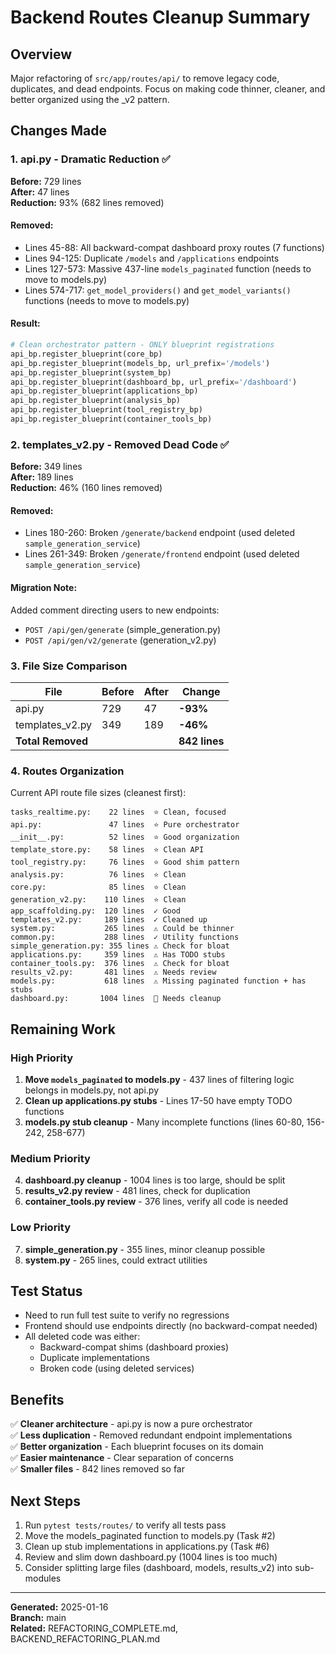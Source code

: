 # Backend Routes Cleanup Summary

## Overview
Major refactoring of `src/app/routes/api/` to remove legacy code, duplicates, and dead endpoints. Focus on making code thinner, cleaner, and better organized using the _v2 pattern.

## Changes Made

### 1. api.py - Dramatic Reduction ✅
**Before:** 729 lines  
**After:** 47 lines  
**Reduction:** 93% (682 lines removed)

#### Removed:
- Lines 45-88: All backward-compat dashboard proxy routes (7 functions)
- Lines 94-125: Duplicate `/models` and `/applications` endpoints  
- Lines 127-573: Massive 437-line `models_paginated` function (needs to move to models.py)
- Lines 574-717: `get_model_providers()` and `get_model_variants()` functions (needs to move to models.py)

#### Result:
```python
# Clean orchestrator pattern - ONLY blueprint registrations
api_bp.register_blueprint(core_bp)
api_bp.register_blueprint(models_bp, url_prefix='/models')
api_bp.register_blueprint(system_bp)
api_bp.register_blueprint(dashboard_bp, url_prefix='/dashboard')
api_bp.register_blueprint(applications_bp)
api_bp.register_blueprint(analysis_bp)
api_bp.register_blueprint(tool_registry_bp)
api_bp.register_blueprint(container_tools_bp)
```

### 2. templates_v2.py - Removed Dead Code ✅
**Before:** 349 lines  
**After:** 189 lines  
**Reduction:** 46% (160 lines removed)

#### Removed:
- Lines 180-260: Broken `/generate/backend` endpoint (used deleted `sample_generation_service`)
- Lines 261-349: Broken `/generate/frontend` endpoint (used deleted `sample_generation_service`)

#### Migration Note:
Added comment directing users to new endpoints:
- `POST /api/gen/generate` (simple_generation.py)
- `POST /api/gen/v2/generate` (generation_v2.py)

### 3. File Size Comparison

| File | Before | After | Change |
|------|--------|-------|--------|
| api.py | 729 | 47 | **-93%** |
| templates_v2.py | 349 | 189 | **-46%** |
| **Total Removed** | | | **842 lines** |

### 4. Routes Organization

Current API route file sizes (cleanest first):
```
tasks_realtime.py:    22 lines  ⭐ Clean, focused
api.py:               47 lines  ⭐ Pure orchestrator
__init__.py:          52 lines  ⭐ Good organization
template_store.py:    58 lines  ⭐ Clean API
tool_registry.py:     76 lines  ⭐ Good shim pattern
analysis.py:          76 lines  ⭐ Clean
core.py:              85 lines  ⭐ Clean
generation_v2.py:    110 lines  ⭐ Clean
app_scaffolding.py:  120 lines  ✓ Good
templates_v2.py:     189 lines  ✓ Cleaned up
system.py:           265 lines  ⚠️ Could be thinner
common.py:           288 lines  ✓ Utility functions
simple_generation.py: 355 lines ⚠️ Check for bloat
applications.py:     359 lines  ⚠️ Has TODO stubs
container_tools.py:  376 lines  ⚠️ Check for bloat
results_v2.py:       481 lines  ⚠️ Needs review
models.py:           618 lines  ⚠️ Missing paginated function + has stubs
dashboard.py:       1004 lines  🔴 Needs cleanup
```

## Remaining Work

### High Priority
1. **Move `models_paginated` to models.py** - 437 lines of filtering logic belongs in models.py, not api.py
2. **Clean up applications.py stubs** - Lines 17-50 have empty TODO functions
3. **models.py stub cleanup** - Many incomplete functions (lines 60-80, 156-242, 258-677)

### Medium Priority  
4. **dashboard.py cleanup** - 1004 lines is too large, should be split
5. **results_v2.py review** - 481 lines, check for duplication
6. **container_tools.py review** - 376 lines, verify all code is needed

### Low Priority
7. **simple_generation.py** - 355 lines, minor cleanup possible
8. **system.py** - 265 lines, could extract utilities

## Test Status
- Need to run full test suite to verify no regressions
- Frontend should use endpoints directly (no backward-compat needed)
- All deleted code was either:
  - Backward-compat shims (dashboard proxies)
  - Duplicate implementations
  - Broken code (using deleted services)

## Benefits
✅ **Cleaner architecture** - api.py is now a pure orchestrator  
✅ **Less duplication** - Removed redundant endpoint implementations  
✅ **Better organization** - Each blueprint focuses on its domain  
✅ **Easier maintenance** - Clear separation of concerns  
✅ **Smaller files** - 842 lines removed so far  

## Next Steps
1. Run `pytest tests/routes/` to verify all tests pass
2. Move the models_paginated function to models.py (Task #2)
3. Clean up stub implementations in applications.py (Task #6)
4. Review and slim down dashboard.py (1004 lines is too much)
5. Consider splitting large files (dashboard, models, results_v2) into sub-modules

---
**Generated:** 2025-01-16  
**Branch:** main  
**Related:** REFACTORING_COMPLETE.md, BACKEND_REFACTORING_PLAN.md
